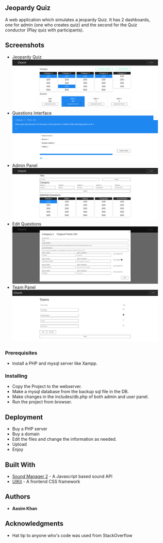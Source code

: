 ## Jeopardy Quiz

A web application which simulates a jeopardy Quiz. It has 2 dashboards, one for admin (one who creates quiz) and the second for the Quiz conductor (Play quiz with participants). 

## Screenshots

* Jeopardy Quiz
![Quiz](/screenshots/jeopardy_quiz.png)
* Questions Interface
![Quiz](/screenshots/question.png)
* Admin Panel
![Quiz](/screenshots/admin_panel.png)
* Edit Questions
![Quiz](/screenshots/question_edit.png)
* Team Panel
![Quiz](/screenshots/team_panel.png)

### Prerequisites

* Install a PHP and mysql server like Xampp.

### Installing

* Copy the Project to the webserver.
* Make a mysql database from the backup sql file in the DB.
* Make changes in the includes/db.php of both admin and user panel.
* Run the project from browser.


## Deployment

* Buy a PHP server
* Buy a domain
* Edit the files and change the information as needed.
* Upload 
* Enjoy

## Built With

* [Sound Manager 2](http://www.schillmania.com/projects/soundmanager2/) - A Javascript based sound API
* [UIKit](https://getuikit.com/) - A frontend CSS framework 


## Authors

* **Aasim Khan** 

## Acknowledgments

* Hat tip to anyone who's code was used from StackOverflow



